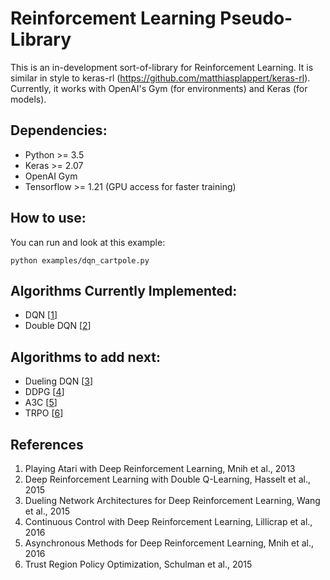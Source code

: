 # Reinforcement Learning Pseudo-Library

This is an in-development sort-of-library for Reinforcement Learning. It is similar in style to keras-rl (https://github.com/matthiasplappert/keras-rl). Currently, it works with OpenAI's Gym (for environments) and Keras (for models).

## Dependencies:
- Python >= 3.5
- Keras >= 2.07
- OpenAI Gym
- Tensorflow >= 1.21 (GPU access for faster training)

## How to use:
You can run and look at this example:
```
python examples/dqn_cartpole.py
```

## Algorithms Currently Implemented:
- DQN [[1](https://www.cs.toronto.edu/~vmnih/docs/dqn.pdf)]
- Double DQN [[2](https://arxiv.org/abs/1509.06461)]

## Algorithms to add next:
- Dueling DQN [[3](https://arxiv.org/abs/1511.06581)]
- DDPG [[4](https://arxiv.org/pdf/1509.02971)]
- A3C [[5](https://arxiv.org/abs/1602.01783)]
- TRPO [[6](https://arxiv.org/abs/1502.05477)]

## References
1. Playing Atari with Deep Reinforcement Learning, Mnih et al., 2013
2. Deep Reinforcement Learning with Double Q-Learning, Hasselt et al., 2015
3. Dueling Network Architectures for Deep Reinforcement Learning, Wang et al., 2015
4. Continuous Control with Deep Reinforcement Learning, Lillicrap et al., 2016
5. Asynchronous Methods for Deep Reinforcement Learning, Mnih et al., 2016
6. Trust Region Policy Optimization, Schulman et al., 2015
